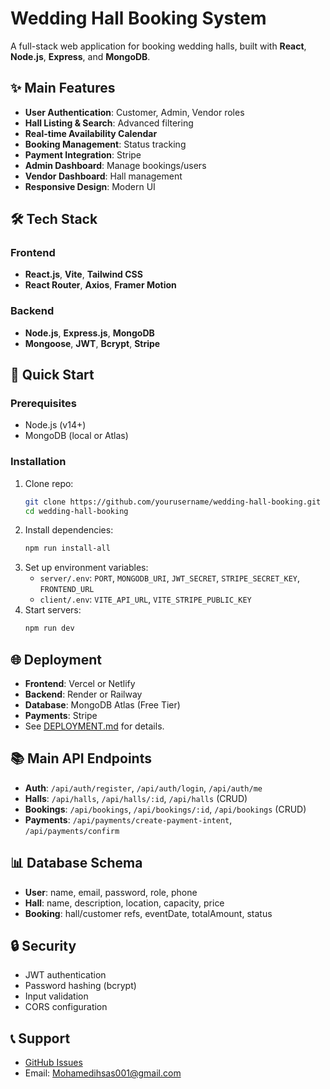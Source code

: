 # Wedding Hall Booking System

A full-stack web application for booking wedding halls, built with **React**, **Node.js**, **Express**, and **MongoDB**.

## ✨ Main Features
- **User Authentication**: Customer, Admin, Vendor roles
- **Hall Listing & Search**: Advanced filtering
- **Real-time Availability Calendar**
- **Booking Management**: Status tracking
- **Payment Integration**: Stripe
- **Admin Dashboard**: Manage bookings/users
- **Vendor Dashboard**: Hall management
- **Responsive Design**: Modern UI

## 🛠️ Tech Stack
### Frontend
- **React.js**, **Vite**, **Tailwind CSS**
- **React Router**, **Axios**, **Framer Motion**

### Backend
- **Node.js**, **Express.js**, **MongoDB**
- **Mongoose**, **JWT**, **Bcrypt**, **Stripe**

## 🚀 Quick Start
### Prerequisites
- Node.js (v14+)
- MongoDB (local or Atlas)

### Installation
1. Clone repo:
   ```bash
   git clone https://github.com/yourusername/wedding-hall-booking.git
   cd wedding-hall-booking
   ```
2. Install dependencies:
   ```bash
   npm run install-all
   ```
3. Set up environment variables:
   - `server/.env`: `PORT`, `MONGODB_URI`, `JWT_SECRET`, `STRIPE_SECRET_KEY`, `FRONTEND_URL`
   - `client/.env`: `VITE_API_URL`, `VITE_STRIPE_PUBLIC_KEY`
4. Start servers:
   ```bash
   npm run dev
   ```

## 🌐 Deployment
- **Frontend**: Vercel or Netlify
- **Backend**: Render or Railway
- **Database**: MongoDB Atlas (Free Tier)
- **Payments**: Stripe
- See [DEPLOYMENT.md](./DEPLOYMENT.md) for details.

## 📚 Main API Endpoints
- **Auth**: `/api/auth/register`, `/api/auth/login`, `/api/auth/me`
- **Halls**: `/api/halls`, `/api/halls/:id`, `/api/halls` (CRUD)
- **Bookings**: `/api/bookings`, `/api/bookings/:id`, `/api/bookings` (CRUD)
- **Payments**: `/api/payments/create-payment-intent`, `/api/payments/confirm`

## 📊 Database Schema
- **User**: name, email, password, role, phone
- **Hall**: name, description, location, capacity, price
- **Booking**: hall/customer refs, eventDate, totalAmount, status

## 🔒 Security
- JWT authentication
- Password hashing (bcrypt)
- Input validation
- CORS configuration

## 📞 Support
- [GitHub Issues](https://github.com/Ihsas01/wedding-hall-booking/issues)
- Email: Mohamedihsas001@gmail.com
